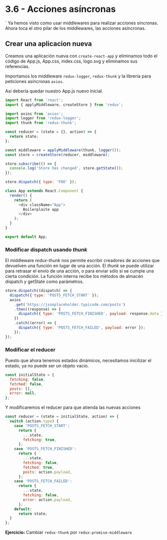 # 3.6 - Acciones asíncronas

\` Ya hemos visto como usar middlewares para realizar acciones síncronas. Ahora toca el otro pilar de los middlewares, las acciones asíncronas.

## Crear una aplicacion nueva

Creamos una aplicación nueva con `create-react-app` y eliminamos todo el código de App.js, App.css, index.css, logo.svg y eliminamos sus referencias.

Importamos los middleware `redux-logger`, `redux-thunk` y la libreria para peticiones asíncronas `axios`.

Así debería quedar nuestro App.js nuevo inicial.

```javascript
import React from 'react';
import { applyMiddleware, createStore } from 'redux';

import axios from 'axios';
import logger from 'redux-logger';
import thunk from 'redux-thunk';

const reducer = (state = {}, action) => {
  return state;
};

const middleware = applyMiddleware(thunk, logger());
const store = createStore(reducer, middleware);

store.subscribe(() => {
  console.log('Store has changed', store.getState());
});

store.dispatch({ type: 'FOO' });

class App extends React.Component {
  render() {
    return (
      <div className="App">
        Boilerplaite app
      </div>
    );
  }
}

export default App;
```

### Modificar dispatch usando _thunk_

El middleware _redux-thunk_ nos permite escribir creadores de acciones que devuelven una función en lugar de una acción. El _thunk_ se puede utilizar para retrasar el envío de una acción, o para enviar sólo si se cumple una cierta condición. La función interna recibe los métodos de almacén dispatch y getState como parámetros.

```javascript
store.dispatch((dispatch) => {
  dispatch({ type: 'POSTS_FETCH_START' });
  axios
    .get('https://jsonplaceholder.typicode.com/posts')
    .then((response) => {
      dispatch({ type: 'POSTS_FETCH_FINISHED', payload: response.data });
    })
    .catch((error) => {
      dispatch({ type: 'POSTS_FETCH_FAILED', payload: error });
    });
});
```

### Modificar el reducer

Puesto que ahora tenemos estados dinámicos, necesitamos inicilizar el estado, ya no puede ser un objeto vacio.

```javascript
const initialState = {
  fetching: false,
  fetched: false,
  posts: [],
  error: null,
};
```

Y modificaremos el reducer para que atienda las nuevas acciones

```javascript
const reducer = (state = initialState, action) => {
  switch (action.type) {
    case 'POSTS_FETCH_START':
      return {
        ...state,
        fetching: true,
      };
    case 'POSTS_FETCH_FINISHED':
      return {
        ...state,
        fetching: false,
        fetched: true,
        posts: action.payload,
      };
    case 'POSTS_FETCH_FAILED':
      return {
        ...state,
        fetching: false,
        error: action.payload,
      };
    default:
      return state;
  }
};
```

**Ejercicio:** Cambiar `redux-thunk` por `redux-promise-middleware`

